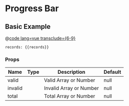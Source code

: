 
# Progress Bar
## Basic Example
@[code lang=vue transclude={6-9}](@/docs/components/progress-bar.md)
<template>
<progress-bar
  :valid="records.valid"
  :total="records.total"
  :invalid="records.invalid"/>
</template>

`records: {{records}}`

<template>
<btn v-on:click.native="randomizeScore">Randomize</btn>
</template>

### Props
Name    | Type   | Description | Default
----    | :----: | ----------- | -----
valid   | 		 | Valid Array or Number  | null
invalid | 		 | Invalid Array or Number  | null
total   | 		 | Total Array or Number  | null

<script>
export default {
	data () {
      	return {
      		records:{
	      		valid: 6,
	      		invalid: 1,
	      		total: 10
	      	}
      	}
  	},
  	methods:{
      getRandomInt(max){
        return Math.floor(Math.random() * Math.floor(max));
      },
  		randomizeScore(){
  			var total = 10
  			var valid = this.getRandomInt(total)
  			var invalid = this.getRandomInt(total - valid)
  			this.records.valid = valid
  			this.records.invalid = invalid
  		}
  	}
}
</script>
